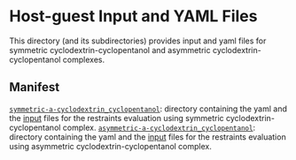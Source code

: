 # Host-guest Input and YAML Files 

This directory (and its subdirectories) provides input and yaml files for symmetric cyclodextrin-cyclopentanol and asymmetric cyclodextrin-cyclopentanol complexes.

## Manifest

[`symmetric-a-cyclodextrin_cyclopentanol`](symmetric-a-cyclodextrin_cyclopentanol): directory containing the yaml and the  [input](https://github.com/elkhoury/yank-restraints/tree/master/host-guest/symmetric-a-cyclodextrin_cyclopentanol/input) files for the restraints evaluation using symmetric cyclodextrin-cyclopentanol complex.
[`asymmetric-a-cyclodextrin_cyclopentanol`](asymmetric-a-cyclodextrin_cyclopentanol): directory containing the yaml and the  [input](https://github.com/elkhoury/yank-restraints/tree/master/host-guest/asymmetric-a-cyclodextrin_cyclopentanol/input) files for the restraints evaluation using asymmetric cyclodextrin-cyclopentanol complex.

